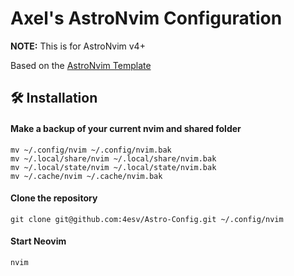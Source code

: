 # Axel's AstroNvim Configuration

**NOTE:** This is for AstroNvim v4+

Based on the [AstroNvim Template](https://github.com/AstroNvim/AstroNvim)

## 🛠️ Installation

#### Make a backup of your current nvim and shared folder

```shell
mv ~/.config/nvim ~/.config/nvim.bak
mv ~/.local/share/nvim ~/.local/share/nvim.bak
mv ~/.local/state/nvim ~/.local/state/nvim.bak
mv ~/.cache/nvim ~/.cache/nvim.bak
```

#### Clone the repository

```shell
git clone git@github.com:4esv/Astro-Config.git ~/.config/nvim
```

#### Start Neovim

```shell
nvim
```
